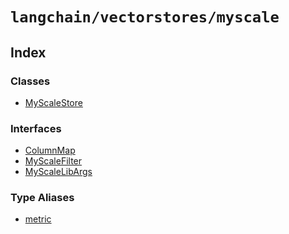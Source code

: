 `langchain/vectorstores/myscale`
================================

Index[​](#index "Direct link to Index")
---------------------------------------

### Classes[​](#classes "Direct link to Classes")

*   [MyScaleStore](/docs/api/vectorstores_myscale/classes/MyScaleStore)

### Interfaces[​](#interfaces "Direct link to Interfaces")

*   [ColumnMap](/docs/api/vectorstores_myscale/interfaces/ColumnMap)
*   [MyScaleFilter](/docs/api/vectorstores_myscale/interfaces/MyScaleFilter)
*   [MyScaleLibArgs](/docs/api/vectorstores_myscale/interfaces/MyScaleLibArgs)

### Type Aliases[​](#type-aliases "Direct link to Type Aliases")

*   [metric](/docs/api/vectorstores_myscale/types/metric)